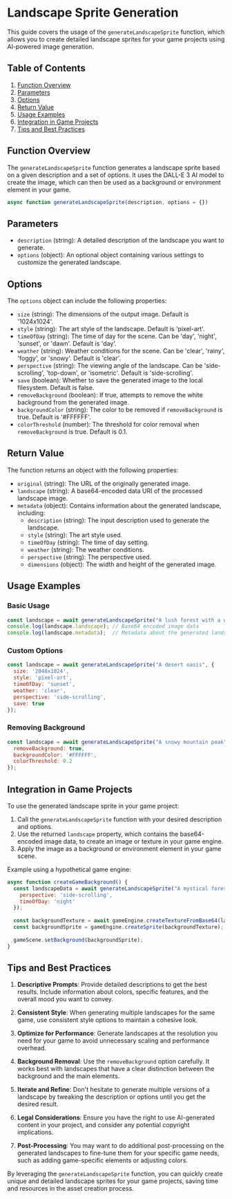 # Landscape Sprite Generation

This guide covers the usage of the `generateLandscapeSprite` function, which allows you to create detailed landscape sprites for your game projects using AI-powered image generation.

## Table of Contents

1. [Function Overview](#function-overview)
2. [Parameters](#parameters)
3. [Options](#options)
4. [Return Value](#return-value)
5. [Usage Examples](#usage-examples)
6. [Integration in Game Projects](#integration-in-game-projects)
7. [Tips and Best Practices](#tips-and-best-practices)

## Function Overview

The `generateLandscapeSprite` function generates a landscape sprite based on a given description and a set of options. It uses the DALL-E 3 AI model to create the image, which can then be used as a background or environment element in your game.

```javascript
async function generateLandscapeSprite(description, options = {})
```

## Parameters

- `description` (string): A detailed description of the landscape you want to generate.
- `options` (object): An optional object containing various settings to customize the generated landscape.

## Options

The `options` object can include the following properties:

- `size` (string): The dimensions of the output image. Default is '1024x1024'.
- `style` (string): The art style of the landscape. Default is 'pixel-art'.
- `timeOfDay` (string): The time of day for the scene. Can be 'day', 'night', 'sunset', or 'dawn'. Default is 'day'.
- `weather` (string): Weather conditions for the scene. Can be 'clear', 'rainy', 'foggy', or 'snowy'. Default is 'clear'.
- `perspective` (string): The viewing angle of the landscape. Can be 'side-scrolling', 'top-down', or 'isometric'. Default is 'side-scrolling'.
- `save` (boolean): Whether to save the generated image to the local filesystem. Default is false.
- `removeBackground` (boolean): If true, attempts to remove the white background from the generated image.
- `backgroundColor` (string): The color to be removed if `removeBackground` is true. Default is '#FFFFFF'.
- `colorThreshold` (number): The threshold for color removal when `removeBackground` is true. Default is 0.1.

## Return Value

The function returns an object with the following properties:

- `original` (string): The URL of the originally generated image.
- `landscape` (string): A base64-encoded data URI of the processed landscape image.
- `metadata` (object): Contains information about the generated landscape, including:
  - `description` (string): The input description used to generate the landscape.
  - `style` (string): The art style used.
  - `timeOfDay` (string): The time of day setting.
  - `weather` (string): The weather conditions.
  - `perspective` (string): The perspective used.
  - `dimensions` (object): The width and height of the generated image.

## Usage Examples

### Basic Usage

```javascript
const landscape = await generateLandscapeSprite("A lush forest with a winding river");
console.log(landscape.landscape); // Base64 encoded image data
console.log(landscape.metadata);  // Metadata about the generated landscape
```

### Custom Options

```javascript
const landscape = await generateLandscapeSprite("A desert oasis", {
  size: '2048x1024',
  style: 'pixel-art',
  timeOfDay: 'sunset',
  weather: 'clear',
  perspective: 'side-scrolling',
  save: true
});
```

### Removing Background

```javascript
const landscape = await generateLandscapeSprite("A snowy mountain peak", {
  removeBackground: true,
  backgroundColor: '#FFFFFF',
  colorThreshold: 0.2
});
```

## Integration in Game Projects

To use the generated landscape sprite in your game project:

1. Call the `generateLandscapeSprite` function with your desired description and options.
2. Use the returned `landscape` property, which contains the base64-encoded image data, to create an image or texture in your game engine.
3. Apply the image as a background or environment element in your game scene.

Example using a hypothetical game engine:

```javascript
async function createGameBackground() {
  const landscapeData = await generateLandscapeSprite("A mystical forest with glowing mushrooms", {
    perspective: 'side-scrolling',
    timeOfDay: 'night'
  });
  
  const backgroundTexture = await gameEngine.createTextureFromBase64(landscapeData.landscape);
  const backgroundSprite = gameEngine.createSprite(backgroundTexture);
  
  gameScene.setBackground(backgroundSprite);
}
```

## Tips and Best Practices

1. **Descriptive Prompts**: Provide detailed descriptions to get the best results. Include information about colors, specific features, and the overall mood you want to convey.

2. **Consistent Style**: When generating multiple landscapes for the same game, use consistent style options to maintain a cohesive look.

3. **Optimize for Performance**: Generate landscapes at the resolution you need for your game to avoid unnecessary scaling and performance overhead.

4. **Background Removal**: Use the `removeBackground` option carefully. It works best with landscapes that have a clear distinction between the background and the main elements.

5. **Iterate and Refine**: Don't hesitate to generate multiple versions of a landscape by tweaking the description or options until you get the desired result.

6. **Legal Considerations**: Ensure you have the right to use AI-generated content in your project, and consider any potential copyright implications.

7. **Post-Processing**: You may want to do additional post-processing on the generated landscapes to fine-tune them for your specific game needs, such as adding game-specific elements or adjusting colors.

By leveraging the `generateLandscapeSprite` function, you can quickly create unique and detailed landscape sprites for your game projects, saving time and resources in the asset creation process.